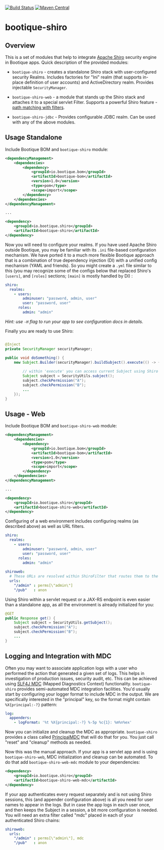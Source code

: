 <!--
  Licensed to ObjectStyle LLC under one
  or more contributor license agreements.  See the NOTICE file
  distributed with this work for additional information
  regarding copyright ownership.  The ObjectStyle LLC licenses
  this file to you under the Apache License, Version 2.0 (the
  "License"); you may not use this file except in compliance
  with the License.  You may obtain a copy of the License at

    http://www.apache.org/licenses/LICENSE-2.0

  Unless required by applicable law or agreed to in writing,
  software distributed under the License is distributed on an
  "AS IS" BASIS, WITHOUT WARRANTIES OR CONDITIONS OF ANY
  KIND, either express or implied.  See the License for the
  specific language governing permissions and limitations
  under the License.
  -->

[![Build Status](https://travis-ci.org/bootique/bootique-shiro.svg)](https://travis-ci.org/bootique/bootique-shiro)
[![Maven Central](https://img.shields.io/maven-central/v/io.bootique.shiro/bootique-shiro.svg?colorB=brightgreen)](https://search.maven.org/artifact/io.bootique.shiro/bootique-shiro/)

# bootique-shiro

## Overview

This is a set of modules that help to integrate [Apache Shiro](http://shiro.apache.org/) security engine in Bootique apps. 
Quick description of the provided modules:

* `bootique-shiro` - creates a standalone Shiro stack with user-configured security Realms. Includes factories for 
"Ini" realm (that supports in-place definition of user accounts) and ActiveDirectory realm. Provides injectable 
`SecurityManager`.

* `bootique-shiro-web` - a module that stands up the Shiro stack and attaches it to a special servlet Filter. Supports
a powerful Shiro feature - [path matching with filters](https://shiro.apache.org/web.html#urls-).

* `bootique-shiro-jdbc` - Provides configurable JDBC realm. Can be used with any of the above modules.

## Usage Standalone

Include Bootique BOM and `bootique-shiro` module:
```xml
<dependencyManagement>
    <dependencies>
        <dependency>
            <groupId>io.bootique.bom</groupId>
            <artifactId>bootique-bom</artifactId>
            <version>1.0</version>
            <type>pom</type>
            <scope>import</scope>
        </dependency>
    </dependencies>
</dependencyManagement>

...

<dependency>
	<groupId>io.bootique.shiro</groupId>
	<artifactId>bootique-shiro</artifactId>
</dependency>
```
Now you will need to configure your realms. If you have used Apache Shiro outside Bootique, you may be familiar with 
its `.ini` file-based configuration mechanism. We have ported it to a much more flexible Bootique approach that 
is a combination of true dependency injection (DI) with a unified config mechanism (YAML and friends). So you might 
create a `.yml` file similar to this (you may recognize some of the configs below that replaced Shiro's 
`[users]`, and `[roles]` sections; `[main]` is mostly handled by DI) :

```yaml
shiro:
  realms:
    - users:
        adminuser: "password, admin, user"
        user: "password, user"
      roles:
        admin: "admin"
```

_Hint: use `-H` flag to run your app to see configuration docs in details._


Finally you are ready to use Shiro:

```java

@Inject
private SecurityManager securityManager;

public void doSomething() {
    new Subject.Builder(securityManager).buildSubject().execute(() -> {
        
        // within 'execute' you can access current Subject using Shiro API
        Subject subject = SecurityUtils.subject();
        subject.checkPermission("A");
        subject.checkPermission("B");
        ...
    });
}

```

## Usage - Web

Include Bootique BOM and `bootique-shiro-web` module:
```xml
<dependencyManagement>
    <dependencies>
        <dependency>
            <groupId>io.bootique.bom</groupId>
            <artifactId>bootique-bom</artifactId>
            <version>1.0</version>
            <type>pom</type>
            <scope>import</scope>
        </dependency>
    </dependencies>
</dependencyManagement>

...

<dependency>
	<groupId>io.bootique.shiro</groupId>
	<artifactId>bootique-shiro-web</artifactId>
</dependency>
```
Configuring of a web environment includes configuring realms (as described above) as well as URL filters.

```yaml
shiro:
  realms:
    - users:
        adminuser: "password, admin, user"
        user: "password, user"
      roles:
        admin: "admin"
        
shiroweb:
  # These URLs are resolved within ShiroFilter that routes them to the corresponding internal security filters.
  urls:
    "/admin" : perms[\"admin\"]
    "/pub"   : anon
```
Using Shiro within a servlet request or a JAX-RS endpoint is even easier than a standalone app, as all the environment 
is already initialized for you:


```java
@GET
public Response get() {
    Subject subject = SecurityUtils.getSubject();
    subject.checkPermission("A");
    subject.checkPermission("B");
    ...
}

```

## Logging and Integration with MDC

Often you may want to associate application logs with a user who performed the action that generated a given set of logs. 
This helps in investigation of production issues, security audit, etc. This can be achieved using 
[SLF4J MDC](https://logback.qos.ch/manual/mdc.html) (Mapped Diagnostics Context) functionality. `bootique-shiro` 
provides semi-automated MDC integration facilities. You'd usually start by configuring your logger format to include MDC 
in the output. We are specifically interested in the "principal" key, so the format might contain `%X{principal:-?}` pattern:

```yaml
log:
  appenders:
    - logFormat: '%t %X{principal:-?} %-5p %c{1}: %m%n%ex'
```

Now you can initialize and cleanup the MDC as appropriate. `bootique-shiro` provides a class called 
[PrincipalMDC](https://github.com/bootique/bootique-shiro/blob/master/bootique-shiro/src/main/java/io/bootique/shiro/mdc/PrincipalMDC.java) 
that will do that for you. You just call "reset" and "cleanup" methods as needed.

Now this was the manual approach. If your app is a servlet app and is using `bootique-shiro-web`, MDC initialization and cleanup can be automated. To do that add `bootique-shiro-web-mdc` module to your dependencies:
```xml
<dependency>
	<groupId>io.bootique.shiro</groupId>
	<artifactId>bootique-shiro-web-mdc</artifactId>
</dependency>
```
If your app authenticates every request separately and is not using Shiro sessions, this (and appender configuration above) is all you need for user names to appear in the logs. But in case the app logs in each user once, and then keeps the Subject in a session, a bit more configuration is needed. You will need an extra filter called "mdc" placed in each of your authenticated Shiro chains:

```yaml
shiroweb:
  urls:
    "/admin" : perms[\"admin\"], mdc
    "/pub"   : anon
```

